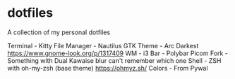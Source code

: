 # dotfiles
A collection of my personal dotfiles


Terminal - Kitty
File Manager - Nautilus
GTK Theme - Arc Darkest https://www.gnome-look.org/p/1317409
WM - i3
Bar - Polybar
Picom Fork - Something with Dual Kawaise blur can't remember which one
Shell - ZSH with oh-my-zsh (base theme) https://ohmyz.sh/
Colors - From Pywal
